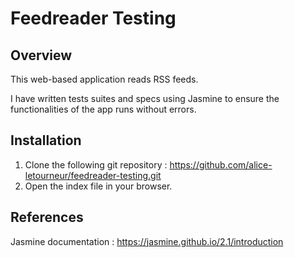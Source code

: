 # Feedreader Testing

## Overview

This web-based application reads RSS feeds.

I have written tests suites and specs using Jasmine to ensure the functionalities of the app runs without errors.

## Installation

1. Clone the following git repository : https://github.com/alice-letourneur/feedreader-testing.git
2. Open the index file in your browser.

## References

Jasmine documentation : https://jasmine.github.io/2.1/introduction
